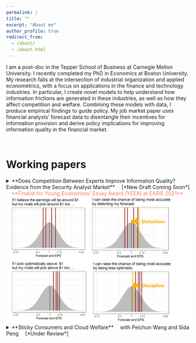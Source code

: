```yaml
---
permalink: /
title: ""
excerpt: "About me"
author_profile: true
redirect_from:
  - /about/
  - /about.html
---
```


I am a post-doc in the Tepper School of Business at Carnegie Mellon University. I recently completed my PhD in Economics at Boston University. My research falls at the intersection of industrial organization and applied econometrics, with a focus on applications in the finance and technology industries. In particular, I create novel models to help understand how information frictions are generated in these industries, as well as how they affect competition and welfare. Combining these models with data, I produce empirical findings to guide policy. My job market paper uses financial analysts’ forecast data to disentangle their incentives for information provision and derive policy implications for improving information quality in the financial market.

<br>

# Working papers

<details>
<summary markdown='span'>
**Does Competition Between Experts Improve Information Quality? Evidence from the Security Analyst Market**      
&emsp;[*New Draft Coming Soon*]           
<span style="color:coral">
&emsp;**Finalist for Young Economists' Essay Award (YEEA) at EARIE 2021**
</span>         
</summary>

* *Financial analysts are rewarded for being* ***the most accurate****. This leads them to distort their forecasts to differentiate themselves from their peers, but also disciplines their optimism bias. In the current market, the disciplinary effect dominates while both effects are present, so it is optimal to have moderate competition between analysts to both improve aggregate information and contain the distortion.*
</details>

<img src="/images/distortion.png" class = "center" width="600" />

<img src="/images/discipline.png" class = "center" width="600" />

<br>
<details>
<summary markdown='span'>
**Sticky Consumers and Cloud Welfare**    
&emsp;with Peichun Wang and Sida Peng      
&emsp;[*Under Review*]    
</summary>      

* *Cloud computing creates big welfare benefits, particularly for smaller firms, but we find that cloud customers are sticky to old cloud products, thus undermining cloud's benefits. Cloud migration services and introductory discounts, which incentivize firms to try new products, can improve both consumer welfare and provider revenue.*

</details>
